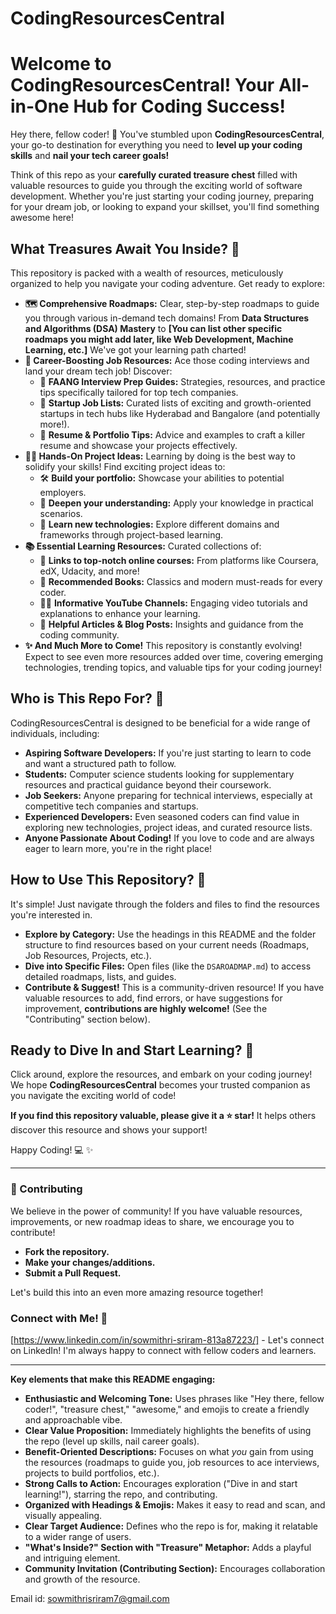 # CodingResourcesCentral

# Welcome to CodingResourcesCentral! Your All-in-One Hub for Coding Success!

Hey there, fellow coder! 👋  You've stumbled upon **CodingResourcesCentral**, your go-to destination for everything you need to **level up your coding skills** and **nail your tech career goals!**

Think of this repo as your **carefully curated treasure chest** filled with valuable resources to guide you through the exciting world of software development. Whether you're just starting your coding journey, preparing for your dream job, or looking to expand your skillset, you'll find something awesome here!

##  What Treasures Await You Inside? 💎

This repository is packed with a wealth of resources, meticulously organized to help you navigate your coding adventure.  Get ready to explore:

*   **🗺️  Comprehensive Roadmaps:**  Clear, step-by-step roadmaps to guide you through various in-demand tech domains!  From **Data Structures and Algorithms (DSA) Mastery** to **[You can list other specific roadmaps you might add later, like Web Development, Machine Learning, etc.]**  We've got your learning path charted!
*   **💼  Career-Boosting Job Resources:**  Ace those coding interviews and land your dream tech job! Discover:
    *   🚀 **FAANG Interview Prep Guides:**  Strategies, resources, and practice tips specifically tailored for top tech companies.
    *   🏢 **Startup Job Lists:**  Curated lists of exciting and growth-oriented startups in tech hubs like Hyderabad and Bangalore (and potentially more!).
    *   📝 **Resume & Portfolio Tips:**  Advice and examples to craft a killer resume and showcase your projects effectively.
*   **🧑‍💻  Hands-On Project Ideas:**  Learning by doing is the best way to solidify your skills!  Find exciting project ideas to:
    *   🛠️ **Build your portfolio:**  Showcase your abilities to potential employers.
    *   🧠 **Deepen your understanding:**  Apply your knowledge in practical scenarios.
    *   🌟 **Learn new technologies:**  Explore different domains and frameworks through project-based learning.
*   **📚  Essential Learning Resources:**  Curated collections of:
    *   🔗 **Links to top-notch online courses:**  From platforms like Coursera, edX, Udacity, and more!
    *   📖 **Recommended Books:**  Classics and modern must-reads for every coder.
    *   🧑‍🏫 **Informative YouTube Channels:**  Engaging video tutorials and explanations to enhance your learning.
    *   📝 **Helpful Articles & Blog Posts:**  Insights and guidance from the coding community.
*   **✨  And Much More to Come!**  This repository is constantly evolving!  Expect to see even more resources added over time, covering emerging technologies, trending topics, and valuable tips for your coding journey!

##  Who is This Repo For? 🤔

CodingResourcesCentral is designed to be beneficial for a wide range of individuals, including:

*   **Aspiring Software Developers:**  If you're just starting to learn to code and want a structured path to follow.
*   **Students:**  Computer science students looking for supplementary resources and practical guidance beyond their coursework.
*   **Job Seekers:**  Anyone preparing for technical interviews, especially at competitive tech companies and startups.
*   **Experienced Developers:**  Even seasoned coders can find value in exploring new technologies, project ideas, and curated resource lists.
*   **Anyone Passionate About Coding!**  If you love to code and are always eager to learn more, you're in the right place!

##  How to Use This Repository?  🚀

It's simple!  Just navigate through the folders and files to find the resources you're interested in.

*   **Explore by Category:** Use the headings in this README and the folder structure to find resources based on your current needs (Roadmaps, Job Resources, Projects, etc.).
*   **Dive into Specific Files:**  Open files (like the `DSAROADMAP.md`) to access detailed roadmaps, lists, and guides.
*   **Contribute & Suggest!**  This is a community-driven resource!  If you have valuable resources to add, find errors, or have suggestions for improvement, **contributions are highly welcome!** (See the "Contributing" section below).

##  Ready to Dive In and Start Learning?  🚀

Click around, explore the resources, and embark on your coding journey!  We hope **CodingResourcesCentral** becomes your trusted companion as you navigate the exciting world of code!

**If you find this repository valuable, please give it a ⭐ star!** It helps others discover this resource and shows your support!

Happy Coding! 💻 ✨

---

###  🤝 Contributing

We believe in the power of community!  If you have valuable resources, improvements, or new roadmap ideas to share, we encourage you to contribute!

*   **Fork the repository.**
*   **Make your changes/additions.**
*   **Submit a Pull Request.**

Let's build this into an even more amazing resource together!

###  Connect with Me! 👋

[https://www.linkedin.com/in/sowmithri-sriram-813a87223/] - Let's connect on LinkedIn! I'm always happy to connect with fellow coders and learners.

---

**Key elements that make this README engaging:**

*   **Enthusiastic and Welcoming Tone:** Uses phrases like "Hey there, fellow coder!", "treasure chest," "awesome," and emojis to create a friendly and approachable vibe.
*   **Clear Value Proposition:** Immediately highlights the benefits of using the repo (level up skills, nail career goals).
*   **Benefit-Oriented Descriptions:** Focuses on what *you* gain from using the resources (roadmaps to guide you, job resources to ace interviews, projects to build portfolios, etc.).
*   **Strong Calls to Action:**  Encourages exploration ("Dive in and start learning!"), starring the repo, and contributing.
*   **Organized with Headings & Emojis:**  Makes it easy to read and scan, and visually appealing.
*   **Clear Target Audience:** Defines who the repo is for, making it relatable to a wider range of users.
*   **"What's Inside?" Section with "Treasure" Metaphor:** Adds a playful and intriguing element.
*   **Community Invitation (Contributing Section):** Encourages collaboration and growth of the resource.

Email id: sowmithrisriram7@gmail.com
